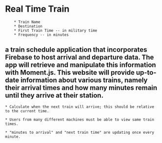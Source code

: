 # Real Time Train

		* Train Name
		* Destination 
		* First Train Time -- in military time
		* Frequency -- in minutes

## a train schedule application that incorporates Firebase to host arrival and departure data. The app will retrieve and manipulate this information with Moment.js. This website will provide up-to-date information about various trains, namely their arrival times and how many minutes remain until they arrive at their station.

	* Calculate when the next train will arrive; this should be relative to the current time.

	* Users from many different machines must be able to view same train times.

 	* "minutes to arrival" and "next train time" are updating once every minute.

